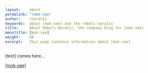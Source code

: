 ```yaml
---
layout:    about
permalink: "/mok-see"
author:    rnarativ
keywords:  about [mok-see] and the rebels narativ
title:     About Rebels Narativ, the company blog for [mok-see]
menutitle: [mok-see]
weight:    90
excerpt:   This page contains information about [mok-see].
---
```

<script async defer src="https://buttons.github.io/buttons.js"></script>

[text] comes here...

<p class="github-button-container">
<a class="github-button" href="https://github.com/mok-see" data-size="large" data-show-count="true" aria-label="Star [mok-see] on GitHub">[mok-see]</a>
</p>
